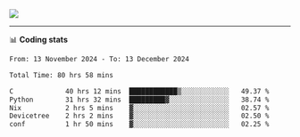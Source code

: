 <picture>
  <source
  srcset="https://github-readme-stats.vercel.app/api?username=sant0s12&show_icons=true&theme=dark"
  media="(prefers-color-scheme: dark)"
  />
  <source
  srcset="https://github-readme-stats.vercel.app/api?username=sant0s12&show_icons=true"
  media="(prefers-color-scheme: light)"
  />
  <img src="https://github-readme-stats.vercel.app/api?username=sant0s12&show_icons=true" />
</picture>

---

📊 **Coding stats**

<!--START_SECTION:waka-->

```txt
From: 13 November 2024 - To: 13 December 2024

Total Time: 80 hrs 58 mins

C             40 hrs 12 mins  ████████████▒░░░░░░░░░░░░   49.37 %
Python        31 hrs 32 mins  █████████▓░░░░░░░░░░░░░░░   38.74 %
Nix           2 hrs 5 mins    ▓░░░░░░░░░░░░░░░░░░░░░░░░   02.57 %
Devicetree    2 hrs 2 mins    ▓░░░░░░░░░░░░░░░░░░░░░░░░   02.50 %
conf          1 hr 50 mins    ▓░░░░░░░░░░░░░░░░░░░░░░░░   02.25 %
```

<!--END_SECTION:waka-->
